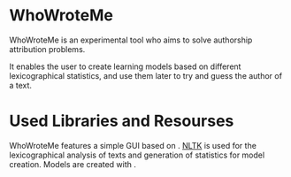 # WhoWroteMe
WhoWroteMe is an experimental tool who aims to solve authorship attribution problems.

It enables the user to create learning models based on different lexicographical
statistics, and use them later to try and guess the author of a text.

# Used Libraries and Resourses
WhoWroteMe features a simple GUI based on <insert-technology-here>. [NLTK](http://www.nltk.org/) is used for the
lexicographical analysis of texts and generation of statistics for model creation. Models are created with <insert-algorithm-here>.
